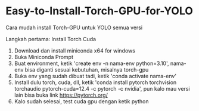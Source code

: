 # Easy-to-Install-Torch-GPU-for-YOLO
Cara mudah install Torch-GPU untuk YOLO semua versi

Langkah pertama: Install Torch Cuda
1. Download dan install miniconda x64 for windows
2. Buka Miniconda Prompt
3. Buat environment, ketik 'create env -n nama-env python=3.10', nama-env bisa diganti sesuai kebutuhan, misalnya torch-gpu
4. Buka env yang sudah dibuat tadi, ketik 'conda activate nama-env'
5. Install dulu torch, cuda, dll, ketik 'conda install pytorch torchvision torchaudio pytorch-cuda=12.4 -c pytorch -c nvidia', pun kalo mau versi lain bisa buka link https://pytorch.org/
6. Kalo sudah selesai, test cuda gpu dengan ketik python
